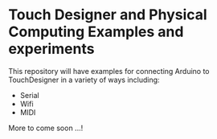 # Touch Designer and Physical Computing Examples and experiments

This repository will have examples for connecting Arduino to TouchDesigner in a variety of ways including:

- Serial
- Wifi
- MIDI

More to come soon ...!

